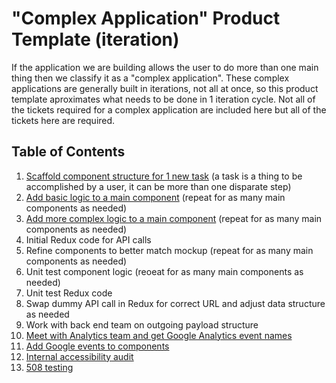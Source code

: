 # "Complex Application" Product Template (iteration)
If the application we are building allows the user to do more than one main thing then we classify it as a "complex application". These complex applications are generally built in iterations, not all at once, so this product template aproximates what needs to be done in 1 iteration cycle.  Not all of the tickets required for a complex application are included here but all of the tickets here are required.

## Table of Contents
1. [Scaffold component structure for 1 new task](/teams/vsa/teams/ebenefits/template/simple_app_iteration/templates/scaffold-component-structure.md) (a task is a thing to be accomplished by a user, it can be more than one disparate step)
2. [Add basic logic to a main component](/teams/vsa/teams/ebenefits/template/simple_app_iteration/templates/Add-basic-logic.md) (repeat for as many main components as needed)
3. [Add more complex logic to a main component](/teams/vsa/teams/ebenefits/template/simple_app_iteration/templates/3.add-complex-logic.md) (repeat for as many main components as needed)
4. Initial Redux code for API calls
5. Refine components to better match mockup (repeat for as many main components as needed)
6. Unit test component logic (reoeat for as many main components as needed)
7. Unit test Redux code
8. Swap dummy API call in Redux for correct URL and adjust data structure as needed
9. Work with back end team on outgoing payload structure
10. [Meet with Analytics team and get Google Analytics event names](https://github.com/department-of-veterans-affairs/va.gov-team/blob/master/teams/vsa/teams/ebenefits/engineering/product-templates/view-task/ticket-templates/9-meet-with-google-analytics.md)
11. [Add Google events to components](https://github.com/department-of-veterans-affairs/va.gov-team/blob/master/teams/vsa/teams/ebenefits/engineering/product-templates/view-task/ticket-templates/10-add-google-analytics-event-names,md)
12. [Internal accessibility audit]()
13. [508 testing]()
